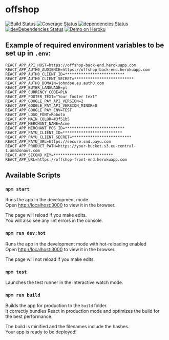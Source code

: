 # offshop

[![Build Status](https://travis-ci.org/PHPiotr/offshop.svg?branch=master)](https://travis-ci.org/PHPiotr/offshop)
[![Coverage Status](https://coveralls.io/repos/github/PHPiotr/offshop/badge.svg?branch=master)](https://coveralls.io/github/PHPiotr/offshop?branch=master)
[![dependencies Status](https://david-dm.org/phpiotr/offshop/status.svg)](https://david-dm.org/phpiotr/offshop)
[![devDependencies Status](https://david-dm.org/phpiotr/offshop/dev-status.svg)](https://david-dm.org/phpiotr/offshop?type=dev)
[![Demo on Heroku](https://img.shields.io/badge/demo-heroku-brightgreen.svg?style=flat-rounded)](https://offshop-front-end.herokuapp.com)

## Example of required environment variables to be set up in `.env`:

```$javascript
REACT_APP_API_HOST=https://offshop-back-end.herokuapp.com
REACT_APP_AUTH0_AUDIENCE=https://offshop-back-end.herokuapp.com
REACT_APP_AUTH0_CLIENT_ID=**************************
REACT_APP_AUTH0_CLIENT_SECRET=**************************
REACT_APP_AUTH0_DOMAIN=johndoe.eu.auth0.com
REACT_APP_BUYER_LANGUAGE=pl
REACT_APP_CURRENCY_CODE=PLN
REACT_APP_FOOTER_TEXT="Your footer text"
REACT_APP_GOOGLE_PAY_API_VERSION=2
REACT_APP_GOOGLE_PAY_API_VERSION_MINOR=0
REACT_APP_GOOGLE_PAY_ENV=TEST
REACT_APP_LOGO_FONT=Roboto
REACT_APP_MAIN_COLOR=#3f51b5
REACT_APP_MERCHANT_NAME=Acme
REACT_APP_MERCHANT_POS_ID=**************************
REACT_APP_PAYU_CLIENT_ID=**************************
REACT_APP_PAYU_CLIENT_SECRET=**************************
REACT_APP_PAYU_URL=https://secure.snd.payu.com
REACT_APP_PRODUCT_PATH=https://your-bucket.s3.eu-central-1.amazonaws.com
REACT_APP_SECOND_KEY=**************************
REACT_APP_URL=https://offshop-front-end.herokuapp.com
```

## Available Scripts

### `npm start`

Runs the app in the development mode.<br>
Open [http://localhost:3000](http://localhost:3000) to view it in the browser.

The page will reload if you make edits.<br>
You will also see any lint errors in the console.

### `npm run dev:hot`

Runs the app in the development mode with hot-reloading enabled<br>
Open [http://localhost:3000](http://localhost:3000) to view it in the browser.

The page will not reload if you make edits.

### `npm test`

Launches the test runner in the interactive watch mode.<br>

### `npm run build`

Builds the app for production to the `build` folder.<br>
It correctly bundles React in production mode and optimizes the build for the best performance.

The build is minified and the filenames include the hashes.<br>
Your app is ready to be deployed!
